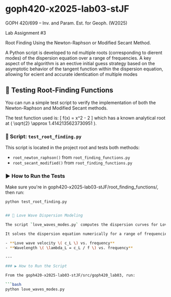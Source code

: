 # goph420-x2025-lab03-stJF
GOPH 420/699 – Inv. and Param. Est. for Geoph. (W2025) 

Lab Assignment #3

Root Finding Using the Newton-Raphson or Modified Secant Method.

A Python script is developed to nd multiple roots (corresponding to dierent modes) of the
dispersion equation over a range of frequencies. A key aspect of the algorithm is an eective initial
guess strategy based on the asymptotic behavior of the tangent function within the dispersion
equation, allowing for ecient and accurate identication of multiple modes

## 🧪 Testing Root-Finding Functions

You can run a simple test script to verify the implementation of both the Newton-Raphson and Modified Secant methods.

The test function used is:
\[
f(x) = x^2 - 2
\]
which has a known analytical root at \( \sqrt{2} \approx 1.4142135623730951 \).

### 📂 Script: `test_root_finding.py`

This script is located in the project root and tests both methods:

- `root_newton_raphson()` from `root_finding_functions.py`
- `root_secant_modified()` from `root_finding_functions.py`

### ▶️ How to Run the Tests

Make sure you're in goph420-x2025-lab03-stJF/root_finding_functions/, then run:

```bash
python test_root_finding.py


## 🌊 Love Wave Dispersion Modeling

The script `love_waves_modes.py` computes the dispersion curves for Love waves in a two-layer system using the **Modified Secant Method** for root finding.

It solves the dispersion equation numerically for a range of frequencies and identifies multiple modes (roots) where valid Love wave velocities exist. The results are visualized in two plots (They are stored in the Plots folder located at goph420-x2025-lab03-stJF/src/goph420_lab03/Plots/):

- **Love wave velocity \( c_L \) vs. frequency**
- **Wavelength \( \lambda_L = c_L / f \) vs. frequency**

---

### ▶️ How to Run the Script

From the goph420-x2025-lab03-stJF/src/goph420_lab03, run:

```bash
python love_waves_modes.py
